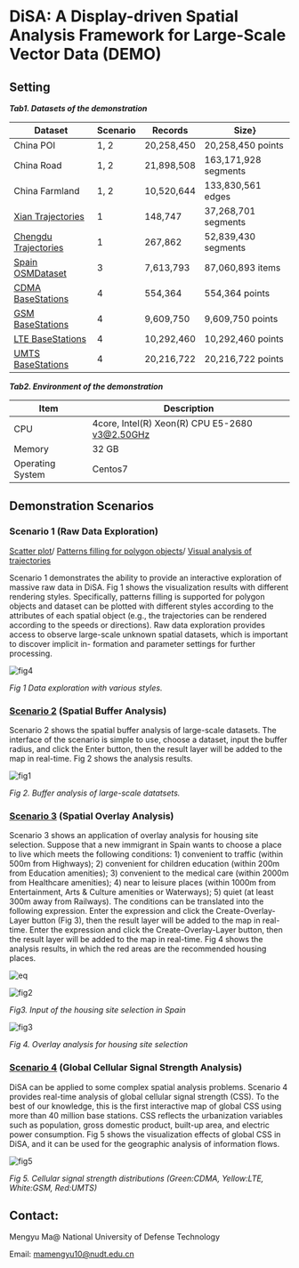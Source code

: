 # DiSA: A Display-driven Spatial Analysis Framework for Large-Scale Vector Data (DEMO)



## Setting


***Tab1. Datasets of the demonstration***

| Dataset |Scenario |Records |Size} |
| -------------- | ---------- | ---------- | -------------------- |
| China POI |1, 2 |20,258,450  |20,258,450 points |
| China Road |1, 2 |21,898,508  |163,171,928 segments |
| China Farmland |1, 2 |10,520,644  |133,830,561 edges |
| [Xian Trajectories](https://outreach.didichuxing.com/research/opendata) | 1 |148,747  |37,268,701 segments |
| [Chengdu Trajectories](https://outreach.didichuxing.com/research/opendata) | 1 |267,862  |52,839,430 segments |
| [Spain OSMDataset](https://download.geofabrik.de/europe/spain-latest.osm.pbf) | 3 |7,613,793 |87,060,893 items |
| [CDMA BaseStations](https://opencellid.org/) | 4 | 554,364 | 554,364 points |
| [GSM BaseStations](https://opencellid.org/) | 4 | 9,609,750 | 9,609,750 points |
| [LTE BaseStations](https://opencellid.org/) | 4 |10,292,460 | 10,292,460 points |
| [UMTS BaseStations](https://opencellid.org/) | 4 | 20,216,722 | 20,216,722 points |

***Tab2.  Environment of the demonstration***

| Item             | Description                                    |
| ---------------- | ---------------------------------------------- |
| CPU              | 4core, Intel(R) Xeon(R) CPU E5-2680 v3@2.50GHz |
| Memory           | 32 GB                                          |
| Operating System | Centos7                                        |



## Demonstration Scenarios

### Scenario 1 (Raw Data Exploration)

[Scatter plot](http://www.higis.org.cn:8080/hivision/)/ [Patterns filling for polygon objects](http://www.higis.org.cn:8080/hivision_with_pattern/)/ [Visual analysis of trajectories](http://www.higis.org.cn:8080/TrajVISDEMO/)

Scenario 1 demonstrates the ability to provide an interactive exploration of massive raw data in DiSA. Fig 1 shows the visualization results with different rendering styles. Specifically, patterns filling is supported for polygon objects and dataset can be plotted with different styles according to the attributes of each spatial object (e.g., the trajectories can be rendered according to the speeds or directions). Raw data exploration provides access to observe large-scale unknown spatial datasets, which is important to discover implicit in-
formation and parameter settings for further processing. 

![fig4](./figures/fig4.JPG)

*Fig 1 Data exploration with various styles.*

### [Scenario 2](http://www.higis.org.cn:8080/hibuffer10million/) (Spatial Buffer Analysis)

Scenario 2 shows the spatial buffer analysis of large-scale datasets. The interface of the scenario is simple to use, choose a dataset, input the buffer radius, and click the Enter button, then the result layer will be added to the map in real-time. Fig 2 shows the analysis results.

![fig1](./figures/fig1.JPG)

*Fig 2. Buffer analysis of  large-scale datatsets.*

### [Scenario 3](http://www.higis.org.cn:8080/hibo/) (Spatial Overlay Analysis)

Scenario 3 shows an application of overlay analysis for housing site selection. Suppose that a new immigrant in Spain wants to choose a place to live which meets the following conditions: 1) convenient to traffic (within 500m from Highways); 2) convenient for children education (within 200m from Education amenities); 3) convenient to the medical care (within 2000m from Healthcare amenities); 4) near to leisure places (within 1000m from Entertainment, Arts & Culture amenities or Waterways); 5) quiet (at least 300m away from Railways). The conditions can be translated into the following expression. Enter the expression and click the Create-Overlay-Layer button (Fig 3), then the result layer will be added to the map in real-time. Enter the expression and click the Create-Overlay-Layer button, then the result layer will be added to the map in real-time. Fig 4 shows the analysis results, in which the red areas are the recommended housing places.


![eq](./figures/eq.JPG)


![fig2](./figures/fig2.JPG)

*Fig3. Input of the housing site selection in Spain*

![fig3](./figures/fig3.JPG)

*Fig 4. Overlay analysis for housing site selection*



### [Scenario 4](http://www.higis.org.cn:8080/CellTowerDEMO/) (Global Cellular Signal Strength Analysis)

DiSA can be applied to some complex spatial analysis problems. Scenario 4 provides real-time analysis of global cellular signal strength (CSS). To the best of our knowledge, this is the first interactive map of global CSS using more than 40 million base stations. CSS reflects the urbanization variables such as population, gross domestic product, built-up area, and electric power consumption. Fig 5 shows the visualization effects of global CSS in DiSA, and it can be used for the geographic analysis of information flows.

![fig5](./figures/fig5.JPG)

*Fig 5. Cellular signal strength distributions (Green:CDMA, Yellow:LTE, White:GSM, Red:UMTS)*

## Contact:

Mengyu Ma@ National University of Defense Technology

Email: mamengyu10@nudt.edu.cn

